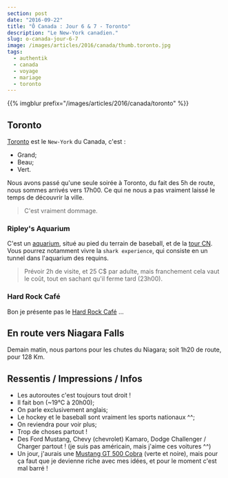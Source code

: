 ```yaml
---
section: post
date: "2016-09-22"
title: "Ô Canada : Jour 6 & 7 - Toronto"
description: "Le New-York canadien."
slug: o-canada-jour-6-7
image: /images/articles/2016/canada/thumb.toronto.jpg
tags:
  - authentik
  - canada
  - voyage
  - mariage
  - toronto
---
```


{{% imgblur prefix="/images/articles/2016/canada/toronto" %}}

## Toronto

[Toronto](https://fr.wikipedia.org/wiki/Toronto) est le `New-York` du Canada, c'est :

  * Grand;
  * Beau;
  * Vert.

Nous avons passé qu'une seule soirée à Toronto, du fait des 5h de route, nous sommes arrivés vers 17h00. Ce qui ne nous a pas vraiment laissé le temps de découvrir la ville.

> C'est vraiment dommage.

### Ripley's Aquarium

C'est un [aquarium](https://www.ripleyaquariums.com/canada/), situé au pied du terrain de baseball, et de la [tour CN](https://fr.wikipedia.org/wiki/Tour_CN). Vous pourrez notamment vivre la `shark experience`, qui consiste en un tunnel dans l'aquarium des requins.

> Prévoir 2h de visite, et 25 C$ par adulte, mais franchement cela vaut le coût, tout en sachant qu'il ferme tard (23h00).

### Hard Rock Café

Bon je présente pas le [Hard Rock Café](http://www.hardrock.com/cafes/toronto/) ...

## En route vers Niagara Falls

Demain matin, nous partons pour les chutes du Niagara; soit 1h20 de route, pour 128 Km.

## Ressentis / Impressions / Infos

  * Les autoroutes c'est toujours tout droit !
  * Il fait bon (~19°C à 20h00);
  * On parle exclusivement anglais;
  * Le hockey et le baseball sont vraiment les sports nationaux ^^;
  * On reviendra pour voir plus;
  * Trop de choses partout !
  * Des Ford Mustang, Chevy (chevrolet) Kamaro, Dodge Challenger / Charger partout ! (je suis pas américain, mais j'aime ces voitures ^^)
  * Un jour, j'aurais une [Mustang GT 500 Cobra](http://www.ford.com/cars/mustang/trim/shelbygt500/) (verte et noire), mais pour ça faut que je devienne riche avec mes idées, et pour le moment c'est mal barré !

